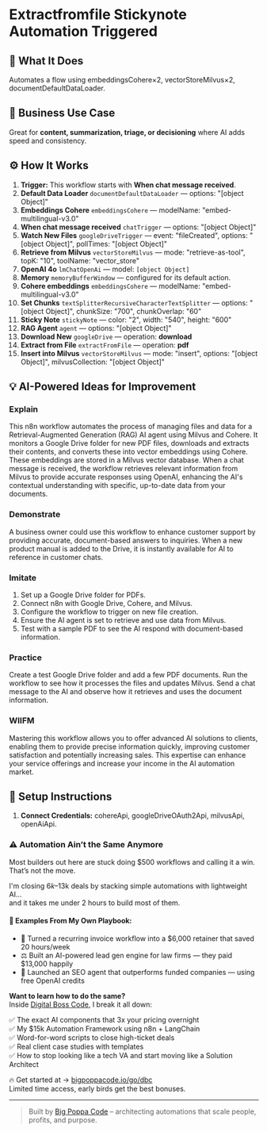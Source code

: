 # Extractfromfile Stickynote Automation Triggered
  ## 🚀 What It Does
  Automates a flow using embeddingsCohere×2, vectorStoreMilvus×2, documentDefaultDataLoader.
  
  ## 💼 Business Use Case
  Great for **content, summarization, triage, or decisioning** where AI adds speed and consistency.
  
  ## ⚙️ How It Works
  1. **Trigger:** This workflow starts with **When chat message received**.
  2. **Default Data Loader** `documentDefaultDataLoader` — options: "[object Object]"
3. **Embeddings Cohere** `embeddingsCohere` — modelName: "embed-multilingual-v3.0"
4. **When chat message received** `chatTrigger` — options: "[object Object]"
5. **Watch New Files** `googleDriveTrigger` — event: "fileCreated", options: "[object Object]", pollTimes: "[object Object]"
6. **Retrieve from Milvus** `vectorStoreMilvus` — mode: "retrieve-as-tool", topK: "10", toolName: "vector_store"
7. **OpenAI 4o** `lmChatOpenAi` — model: `[object Object]`
8. **Memory** `memoryBufferWindow` — configured for its default action.
9. **Cohere embeddings** `embeddingsCohere` — modelName: "embed-multilingual-v3.0"
10. **Set Chunks** `textSplitterRecursiveCharacterTextSplitter` — options: "[object Object]", chunkSize: "700", chunkOverlap: "60"
11. **Sticky Note** `stickyNote` — color: "2", width: "540", height: "600"
12. **RAG Agent** `agent` — options: "[object Object]"
13. **Download New** `googleDrive` — operation: **download**
14. **Extract from File** `extractFromFile` — operation: **pdf**
15. **Insert into Milvus** `vectorStoreMilvus` — mode: "insert", options: "[object Object]", milvusCollection: "[object Object]"
  
  ## 💡 AI-Powered Ideas for Improvement
  ### Explain
This n8n workflow automates the process of managing files and data for a Retrieval-Augmented Generation (RAG) AI agent using Milvus and Cohere. It monitors a Google Drive folder for new PDF files, downloads and extracts their contents, and converts these into vector embeddings using Cohere. These embeddings are stored in a Milvus vector database. When a chat message is received, the workflow retrieves relevant information from Milvus to provide accurate responses using OpenAI, enhancing the AI's contextual understanding with specific, up-to-date data from your documents.

### Demonstrate
A business owner could use this workflow to enhance customer support by providing accurate, document-based answers to inquiries. When a new product manual is added to the Drive, it is instantly available for AI to reference in customer chats.

### Imitate
1. Set up a Google Drive folder for PDFs.
2. Connect n8n with Google Drive, Cohere, and Milvus.
3. Configure the workflow to trigger on new file creation.
4. Ensure the AI agent is set to retrieve and use data from Milvus.
5. Test with a sample PDF to see the AI respond with document-based information.

### Practice
Create a test Google Drive folder and add a few PDF documents. Run the workflow to see how it processes the files and updates Milvus. Send a chat message to the AI and observe how it retrieves and uses the document information.

### WIIFM
Mastering this workflow allows you to offer advanced AI solutions to clients, enabling them to provide precise information quickly, improving customer satisfaction and potentially increasing sales. This expertise can enhance your service offerings and increase your income in the AI automation market.
  
  ## 🔧 Setup Instructions
  1. **Connect Credentials:** cohereApi, googleDriveOAuth2Api, milvusApi, openAiApi.
  
### ⚠️ Automation Ain’t the Same Anymore

Most builders out here are stuck doing $500 workflows and calling it a win.  
That’s not the move.  

I'm closing $6k–$13k deals by stacking simple automations with lightweight AI...  
and it takes me under 2 hours to build most of them.

#### 🧠 Examples From My Own Playbook:
- 🔁 Turned a recurring invoice workflow into a $6,000 retainer that saved 20 hours/week  
- ⚖️ Built an AI-powered lead gen engine for law firms — they paid $13,000 happily  
- 🚀 Launched an SEO agent that outperforms funded companies — using free OpenAI credits  

**Want to learn how to do the same?**  
Inside [Digital Boss Code](https://bigpoppacode.io/go/dbc), I break it all down:

✅ The exact AI components that 3x your pricing overnight  
✅ My $15k Automation Framework using n8n + LangChain  
✅ Word-for-word scripts to close high-ticket deals  
✅ Real client case studies with templates  
✅ How to stop looking like a tech VA and start moving like a Solution Architect  

🔥 Get started at → [bigpoppacode.io/go/dbc](https://bigpoppacode.io/go/dbc)  
Limited time access, early birds get the best bonuses.

---
> Built by [Big Poppa Code](https://bigpoppacode.io) – architecting automations that scale people, profits, and purpose.
  
